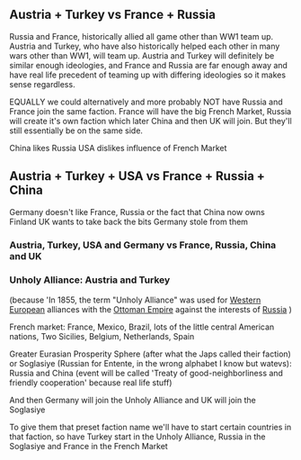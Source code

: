 ## Austria + Turkey vs France + Russia

Russia and France, historically allied all game other than WW1 team up. Austria and Turkey, who have also historically helped each other in many wars other than WW1, will team up.
Austria and Turkey will definitely be similar enough ideologies, and France and Russia are far enough away and have real life precedent of teaming up with differing ideologies so it makes sense regardless. 

EQUALLY we could alternatively and more probably NOT have Russia and France join the same faction. France will have the big French Market, Russia will create it's own faction which later China and then UK will join. But they'll still essentially be on the same side.



China likes Russia
USA dislikes influence of French Market


## Austria + Turkey + USA vs France + Russia + China



Germany doesn't like France, Russia or the fact that China now owns Finland
UK wants to take back the bits Germany stole from them


### Austria, Turkey, USA and Germany vs France, Russia, China and UK



### Unholy Alliance: Austria and Turkey

(because 'In 1855, the term "Unholy Alliance" was used for [Western European](https://en.wikipedia.org/wiki/Western_European "Western European") alliances with the [Ottoman Empire](https://en.wikipedia.org/wiki/Ottoman_Empire "Ottoman Empire") against the interests of [Russia](https://en.wikipedia.org/wiki/Russia "Russia") )

French market: France, Mexico, Brazil, lots of the little central American nations, Two Sicilies, Belgium, Netherlands, Spain 

Greater Eurasian Prosperity Sphere (after what the Japs called their faction)
or
Soglasiye (Russian for Entente, in the wrong alphabet I know but watevs): Russia and China
	(event will be called 'Treaty of good-neighborliness and friendly cooperation' because real life stuff)

And then Germany will join the Unholy Alliance and UK will join the Soglasiye 




To give them that preset faction name we'll have to start certain countries in that faction, so have Turkey start in the Unholy Alliance, Russia in the Soglasiye and France in the French Market